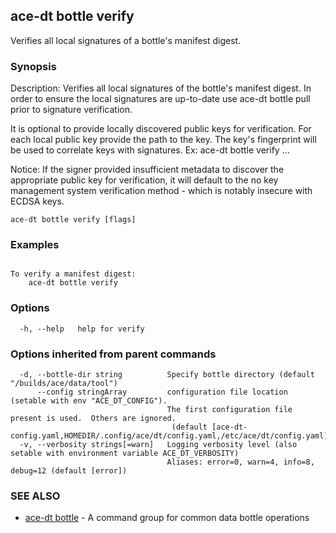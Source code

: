 ## ace-dt bottle verify

Verifies all local signatures of a bottle's manifest digest.

### Synopsis

Description:
  Verifies all local signatures of the bottle's manifest digest. In order to ensure the local
  signatures are up-to-date use ace-dt bottle pull prior to signature verification.

  It is optional to provide locally discovered public keys for verification. For each local public key
  provide the path to the key. The key's fingerprint will be used to correlate keys with signatures.
  Ex: ace-dt bottle verify <path> <path> ...

  Notice:
  If the signer provided insufficient metadata to discover the appropriate public key for verification,
  it will default to the no key management system verification method - which is notably insecure with ECDSA keys.




```
ace-dt bottle verify [flags]
```

### Examples

```

To verify a manifest digest:
	ace-dt bottle verify

```

### Options

```
  -h, --help   help for verify
```

### Options inherited from parent commands

```
  -d, --bottle-dir string          Specify bottle directory (default "/builds/ace/data/tool")
      --config stringArray         configuration file location (setable with env "ACE_DT_CONFIG").
                                   The first configuration file present is used.  Others are ignored.
                                    (default [ace-dt-config.yaml,HOMEDIR/.config/ace/dt/config.yaml,/etc/ace/dt/config.yaml])
  -v, --verbosity strings[=warn]   Logging verbosity level (also setable with environment variable ACE_DT_VERBOSITY)
                                   Aliases: error=0, warn=4, info=8, debug=12 (default [error])
```

### SEE ALSO

* [ace-dt bottle](ace-dt_bottle.md)	 - A command group for common data bottle operations

